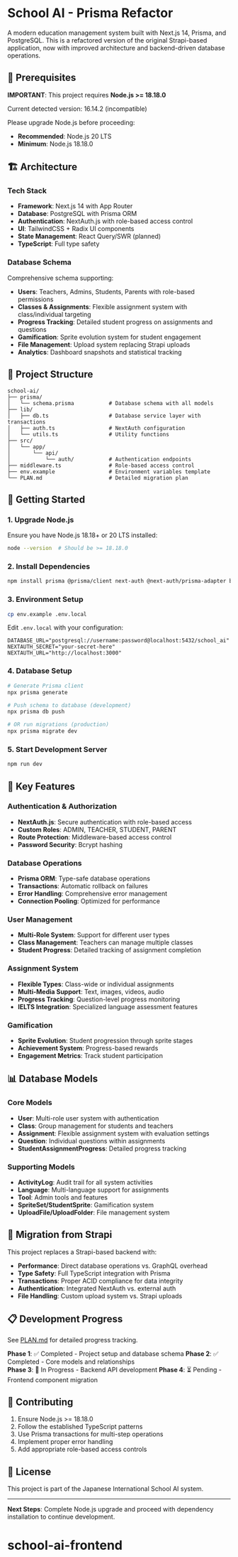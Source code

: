 # School AI - Prisma Refactor

A modern education management system built with Next.js 14, Prisma, and PostgreSQL. This is a refactored version of the original Strapi-based application, now with improved architecture and backend-driven database operations.

## 🚨 Prerequisites

**IMPORTANT**: This project requires **Node.js >= 18.18.0**

Current detected version: 16.14.2 (incompatible)

Please upgrade Node.js before proceeding:
- **Recommended**: Node.js 20 LTS
- **Minimum**: Node.js 18.18.0

## 🏗️ Architecture

### Tech Stack
- **Framework**: Next.js 14 with App Router
- **Database**: PostgreSQL with Prisma ORM
- **Authentication**: NextAuth.js with role-based access control
- **UI**: TailwindCSS + Radix UI components
- **State Management**: React Query/SWR (planned)
- **TypeScript**: Full type safety

### Database Schema
Comprehensive schema supporting:
- **Users**: Teachers, Admins, Students, Parents with role-based permissions
- **Classes & Assignments**: Flexible assignment system with class/individual targeting
- **Progress Tracking**: Detailed student progress on assignments and questions
- **Gamification**: Sprite evolution system for student engagement
- **File Management**: Upload system replacing Strapi uploads
- **Analytics**: Dashboard snapshots and statistical tracking

## 📁 Project Structure

```
school-ai/
├── prisma/
│   └── schema.prisma           # Database schema with all models
├── lib/
│   ├── db.ts                   # Database service layer with transactions
│   ├── auth.ts                 # NextAuth configuration
│   └── utils.ts                # Utility functions
├── src/
│   └── app/
│       └── api/
│           └── auth/           # Authentication endpoints
├── middleware.ts               # Role-based access control
├── env.example                 # Environment variables template
└── PLAN.md                     # Detailed migration plan
```

## 🚀 Getting Started

### 1. Upgrade Node.js
Ensure you have Node.js 18.18+ or 20 LTS installed:
```bash
node --version  # Should be >= 18.18.0
```

### 2. Install Dependencies
```bash
npm install prisma @prisma/client next-auth @next-auth/prisma-adapter bcryptjs @tanstack/react-query @radix-ui/react-dialog @radix-ui/react-dropdown-menu @radix-ui/react-select @radix-ui/react-toast lucide-react clsx tailwind-merge class-variance-authority
```

### 3. Environment Setup
```bash
cp env.example .env.local
```

Edit `.env.local` with your configuration:
```env
DATABASE_URL="postgresql://username:password@localhost:5432/school_ai"
NEXTAUTH_SECRET="your-secret-here"
NEXTAUTH_URL="http://localhost:3000"
```

### 4. Database Setup
```bash
# Generate Prisma client
npx prisma generate

# Push schema to database (development)
npx prisma db push

# OR run migrations (production)
npx prisma migrate dev
```

### 5. Start Development Server
```bash
npm run dev
```

## 🎯 Key Features

### Authentication & Authorization
- **NextAuth.js**: Secure authentication with role-based access
- **Custom Roles**: ADMIN, TEACHER, STUDENT, PARENT
- **Route Protection**: Middleware-based access control
- **Password Security**: Bcrypt hashing

### Database Operations
- **Prisma ORM**: Type-safe database operations
- **Transactions**: Automatic rollback on failures
- **Error Handling**: Comprehensive error management
- **Connection Pooling**: Optimized for performance

### User Management
- **Multi-Role System**: Support for different user types
- **Class Management**: Teachers can manage multiple classes
- **Student Progress**: Detailed tracking of assignment completion

### Assignment System
- **Flexible Types**: Class-wide or individual assignments
- **Multi-Media Support**: Text, images, videos, audio
- **Progress Tracking**: Question-level progress monitoring
- **IELTS Integration**: Specialized language assessment features

### Gamification
- **Sprite Evolution**: Student progression through sprite stages
- **Achievement System**: Progress-based rewards
- **Engagement Metrics**: Track student participation

## 📊 Database Models

### Core Models
- **User**: Multi-role user system with authentication
- **Class**: Group management for students and teachers
- **Assignment**: Flexible assignment system with evaluation settings
- **Question**: Individual questions within assignments
- **StudentAssignmentProgress**: Detailed progress tracking

### Supporting Models
- **ActivityLog**: Audit trail for all system activities
- **Language**: Multi-language support for assignments
- **Tool**: Admin tools and features
- **SpriteSet/StudentSprite**: Gamification system
- **UploadFile/UploadFolder**: File management system

## 🔄 Migration from Strapi

This project replaces a Strapi-based backend with:
- **Performance**: Direct database operations vs. GraphQL overhead
- **Type Safety**: Full TypeScript integration with Prisma
- **Transactions**: Proper ACID compliance for data integrity
- **Authentication**: Integrated NextAuth vs. external auth
- **File Handling**: Custom upload system vs. Strapi uploads

## 📋 Development Progress

See [PLAN.md](./PLAN.md) for detailed progress tracking.

**Phase 1**: ✅ Completed - Project setup and database schema
**Phase 2**: ✅ Completed - Core models and relationships  
**Phase 3**: 🔄 In Progress - Backend API development
**Phase 4**: ⏳ Pending - Frontend component migration

## 🤝 Contributing

1. Ensure Node.js >= 18.18.0
2. Follow the established TypeScript patterns
3. Use Prisma transactions for multi-step operations
4. Implement proper error handling
5. Add appropriate role-based access controls

## 📝 License

This project is part of the Japanese International School AI system.

---

**Next Steps**: Complete Node.js upgrade and proceed with dependency installation to continue development.
# school-ai-frontend
